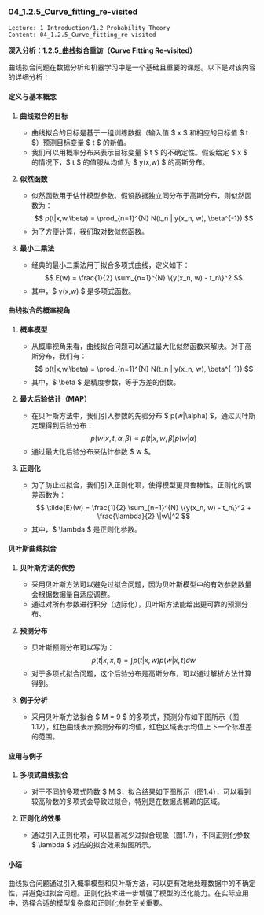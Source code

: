 ### 04_1.2.5_Curve_fitting_re-visited

```
Lecture: 1_Introduction/1.2_Probability_Theory
Content: 04_1.2.5_Curve_fitting_re-visited
```

**深入分析：1.2.5_曲线拟合重访（Curve Fitting Re-visited）**

曲线拟合问题在数据分析和机器学习中是一个基础且重要的课题。以下是对该内容的详细分析：

#### 定义与基本概念

1. **曲线拟合的目标**
   - 曲线拟合的目标是基于一组训练数据（输入值 $ x $ 和相应的目标值 $ t $）预测目标变量 $ t $ 的新值。
   - 我们可以用概率分布来表示目标变量 $ t $ 的不确定性。假设给定 $ x $ 的情况下，$ t $ 的值服从均值为 $ y(x,w) $ 的高斯分布。

2. **似然函数**
   - 似然函数用于估计模型参数。假设数据独立同分布于高斯分布，则似然函数为：
     $$
     p(t|x,w,\beta) = \prod_{n=1}^{N} N(t_n | y(x_n, w), \beta^{-1})
     $$
   - 为了方便计算，我们取对数似然函数。

3. **最小二乘法**
   - 经典的最小二乘法用于拟合多项式曲线，定义如下：
     $$
     E(w) = \frac{1}{2} \sum_{n=1}^{N} \{y(x_n, w) - t_n\}^2
     $$
   - 其中，$ y(x,w) $ 是多项式函数。

#### 曲线拟合的概率视角

1. **概率模型**
   - 从概率视角来看，曲线拟合问题可以通过最大化似然函数来解决。对于高斯分布，我们有：
     $$
     p(t|x,w,\beta) = \prod_{n=1}^{N} N(t_n | y(x_n, w), \beta^{-1})
     $$
   - 其中，$ \beta $ 是精度参数，等于方差的倒数。

2. **最大后验估计（MAP）**
   - 在贝叶斯方法中，我们引入参数的先验分布 $ p(w|\alpha) $，通过贝叶斯定理得到后验分布：
     $$
     p(w|x,t,\alpha,\beta) \propto p(t|x,w,\beta) p(w|\alpha)
     $$
   - 通过最大化后验分布来估计参数 $ w $。

3. **正则化**
   - 为了防止过拟合，我们引入正则化项，使得模型更具鲁棒性。正则化的误差函数为：
     $$
     \tilde{E}(w) = \frac{1}{2} \sum_{n=1}^{N} \{y(x_n, w) - t_n\}^2 + \frac{\lambda}{2} \|w\|^2
     $$
   - 其中，$ \lambda $ 是正则化参数。

#### 贝叶斯曲线拟合

1. **贝叶斯方法的优势**
   - 采用贝叶斯方法可以避免过拟合问题，因为贝叶斯模型中的有效参数数量会根据数据量自适应调整。
   - 通过对所有参数进行积分（边际化），贝叶斯方法能给出更可靠的预测分布。

2. **预测分布**
   - 贝叶斯预测分布可以写为：
     $$
     p(t|x,x,t) = \int p(t|x,w) p(w|x,t) dw
     $$
   - 对于多项式拟合问题，这个后验分布是高斯分布，可以通过解析方法计算得到。

3. **例子分析**
   - 采用贝叶斯方法拟合 $ M = 9 $ 的多项式，预测分布如下图所示（图1.17），红色曲线表示预测分布的均值，红色区域表示均值上下一个标准差的范围。

#### 应用与例子

1. **多项式曲线拟合**
   - 对于不同的多项式阶数 $ M $，拟合结果如下图所示（图1.4），可以看到较高阶数的多项式会导致过拟合，特别是在数据点稀疏的区域。

2. **正则化的效果**
   - 通过引入正则化项，可以显著减少过拟合现象（图1.7），不同正则化参数 $ \lambda $ 对应的拟合效果如图所示。

#### 小结

曲线拟合问题通过引入概率模型和贝叶斯方法，可以更有效地处理数据中的不确定性，并避免过拟合问题。正则化技术进一步增强了模型的泛化能力。在实际应用中，选择合适的模型复杂度和正则化参数至关重要。
